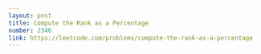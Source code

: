 ```yaml
---
layout: post
title: Compute the Rank as a Percentage
number: 2346
link: https://leetcode.com/problems/compute-the-rank-as-a-percentage
---
```

